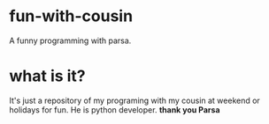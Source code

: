 # fun-with-cousin
A funny programming with parsa.

# what is it?
It's  just a repository of my programing with my cousin at weekend
or holidays for fun.
He is python developer.
**thank you Parsa**

